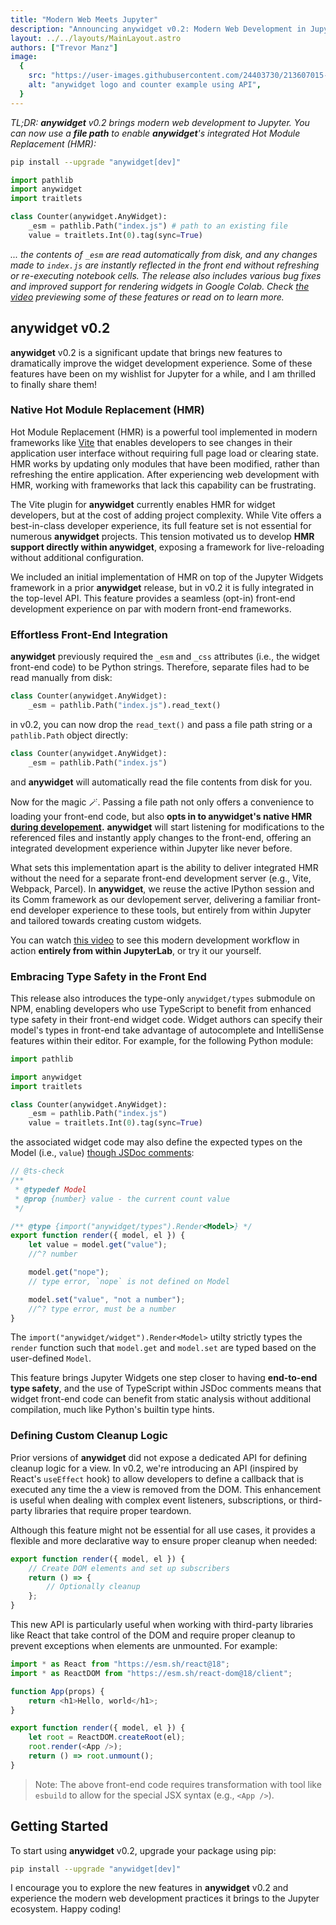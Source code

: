 ```yaml
---
title: "Modern Web Meets Jupyter"
description: "Announcing anywidget v0.2: Modern Web Development in Jupyter"
layout: ../../layouts/MainLayout.astro
authors: ["Trevor Manz"]
image:
  {
    src: "https://user-images.githubusercontent.com/24403730/213607015-e3fb38f9-5e75-439b-95c9-99e1fde11955.png",
    alt: "anywidget logo and counter example using API",
  }
---
```


_TL;DR: **anywidget** v0.2 brings modern web development to Jupyter. You can now
use a **file path** to enable **anywidget**'s integrated Hot Module Replacement (HMR):_

```sh
pip install --upgrade "anywidget[dev]"
```

```python
import pathlib
import anywidget
import traitlets

class Counter(anywidget.AnyWidget):
    _esm = pathlib.Path("index.js") # path to an existing file
    value = traitlets.Int(0).tag(sync=True)
```

_... the contents of `_esm` are read automatically from disk, and any changes made
to `index.js` are instantly reflected in the front end without refreshing or re-executing
notebook cells. The release also includes various bug fixes and improved support
for rendering widgets in Google Colab. Check [the video](https://www.youtube.com/watch?v=600PU6E4Srw)
previewing some of these features or read on to learn more._

## anywidget v0.2

**anywidget** v0.2 is a significant update that brings new features to dramatically
improve the widget development experience. Some of these features have been on my
wishlist for Jupyter for a while, and I am thrilled to finally share them!

### Native Hot Module Replacement (HMR)

Hot Module Replacement (HMR) is a powerful tool implemented in modern
frameworks like [Vite](https://vitejs.dev/) that enables developers to see
changes in their application user interface without requiring full page load
or clearing state. HMR works by updating only modules that have been modified,
rather than refreshing the entire application. After experiencing web development
with HMR, working with frameworks that lack this capability can be frustrating.

The Vite plugin for **anywidget** currently enables HMR for widget developers, but
at the cost of adding project complexity. While Vite offers a best-in-class developer
experience, its full feature set is not essential for numerous **anywidget** projects.
This tension motivated us to develop **HMR support directly within anywidget**, exposing
a framework for live-reloading without additional configuration.

We included an initial implementation of HMR on top of the Jupyter Widgets framework
in a prior **anywidget** release, but in v0.2 it is fully integrated in the top-level API.
This feature provides a seamless (opt-in) front-end development experience on par
with modern front-end frameworks.

### Effortless Front-End Integration

**anywidget** previously required the `_esm` and `_css` attributes (i.e., the widget front-end code)
to be Python strings. Therefore, separate files had to be read manually from disk:

```python
class Counter(anywidget.AnyWidget):
    _esm = pathlib.Path("index.js").read_text()
```

in v0.2, you can now drop the `read_text()` and pass a file path string or
a `pathlib.Path` object directly:

```python
class Counter(anywidget.AnyWidget):
    _esm = pathlib.Path("index.js")
```

and **anywidget** will automatically read the file contents from disk for you.

Now for the magic 🪄. Passing a file path not only offers a convenience to
loading your front-end code, but also **opts in to anywidget's native HMR
<u>during developement</u>.** **anywidget** will start listening for modifications
to the referenced files and instantly apply changes to the front-end, offering
an integrated development experience within Jupyter like never before.

What sets this implementation apart is the ability to deliver
integrated HMR without the need for a separate front-end development server (e.g., Vite,
Webpack, Parcel). In **anywidget**, we reuse the active IPython session and its Comm framework
as our devlopement server, delivering a familiar front-end developer experience to these tools,
but entirely from within Jupyter and tailored towards creating custom widgets.

You can watch [this video](https://www.youtube.com/watch?v=600PU6E4Srw) to see this
modern development workflow in action **entirely from within JupyterLab**, or try
it our yourself.

### Embracing Type Safety in the Front End

This release also introduces the type-only `anywidget/types` submodule on
NPM, enabling developers who use TypeScript to benefit from enhanced type safety
in their front-end widget code. Widget authors can specify their model's types in
front-end take advantage of autocomplete and IntelliSense features within their editor.
For example, for the following Python module:

```python
import pathlib

import anywidget
import traitlets

class Counter(anywidget.AnyWidget):
    _esm = pathlib.Path("index.js")
    value = traitlets.Int(0).tag(sync=True)
```

the associated widget code may also define the expected types on the Model (i.e., `value`)
[though JSDoc comments](https://www.typescriptlang.org/docs/handbook/jsdoc-supported-types.html):

```javascript
// @ts-check
/**
 * @typedef Model
 * @prop {number} value - the current count value
 */

/** @type {import("anywidget/types").Render<Model>} */
export function render({ model, el }) {
	let value = model.get("value");
	//^? number

	model.get("nope");
	// type error, `nope` is not defined on Model

	model.set("value", "not a number");
	//^? type error, must be a number
}
```

The `import("anywidget/widget").Render<Model>` utilty strictly types the `render` function such that
`model.get` and `model.set` are typed based on the user-defined `Model`.

This feature brings Jupyter Widgets one step closer to having **end-to-end type safety**, and
the use of TypeScript within JSDoc comments means that widget front-end code can benefit
from static analysis without additional compilation, much like Python's builtin type hints.

### Defining Custom Cleanup Logic

Prior versions of **anywidget** did not expose a dedicated API for defining cleanup logic for a view.
In v0.2, we're introducing an API (inspired by React's `useEffect` hook) to allow developers to define
a callback that is executed any time the a view is removed from the DOM. This enhancement is useful
when dealing with complex event listeners, subscriptions, or third-party libraries that require proper
teardown.

Although this feature might not be essential for all use cases, it provides a flexible and more declarative
way to ensure proper cleanup when needed:

```javascript
export function render({ model, el }) {
	// Create DOM elements and set up subscribers
	return () => {
		// Optionally cleanup
	};
}
```

This new API is particularly useful when working with third-party libraries like React
that take control of the DOM and require proper cleanup to prevent exceptions when
elements are unmounted. For example:

```javascript
import * as React from "https://esm.sh/react@18";
import * as ReactDOM from "https://esm.sh/react-dom@18/client";

function App(props) {
	return <h1>Hello, world</h1>;
}

export function render({ model, el }) {
	let root = ReactDOM.createRoot(el);
	root.render(<App />);
	return () => root.unmount();
}
```

> Note: The above front-end code requires transformation with tool like `esbuild`
> to allow for the special JSX syntax (e.g., `<App />`).

## Getting Started

To start using **anywidget** v0.2, upgrade your package using pip:

```sh
pip install --upgrade "anywidget[dev]"
```

I encourage you to explore the new features in **anywidget** v0.2 and experience the
modern web development practices it brings to the Jupyter ecosystem. Happy coding!
